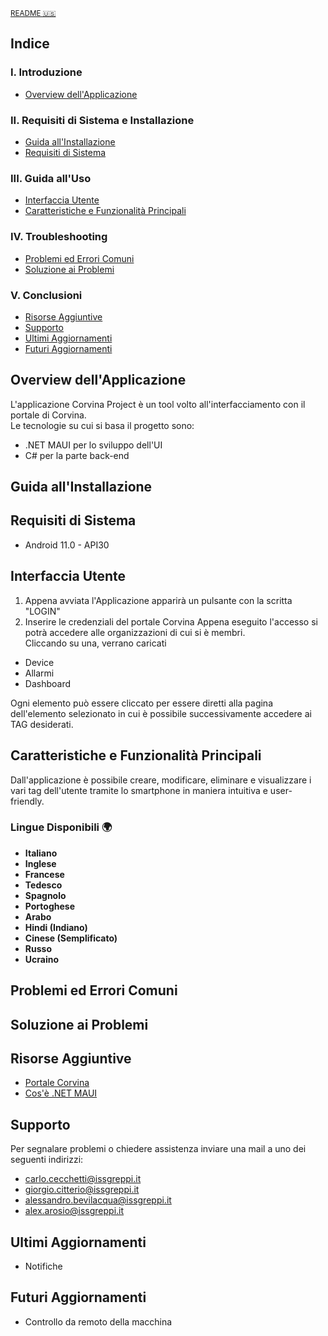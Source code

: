 <sub> [README 🇺🇸](README.md) </sub>

## Indice
### I. Introduzione 
-  <a  href="#ao"> Overview dell'Applicazione </a> 

### II. Requisiti di Sistema e Installazione
-  <a  href="#ii"> Guida all'Installazione </a>
-  <a  href="#sr"> Requisiti di Sistema </a>
  
### III. Guida all'Uso 
-  <a  href="#ui"> Interfaccia Utente </a>
-  <a  href="#kfaf"> Caratteristiche e Funzionalità Principali </a>

### IV. Troubleshooting 
-  <a  href="#cie"> Problemi ed Errori Comuni </a>
-  <a  href="#httt"> Soluzione ai Problemi </a>

### V. Conclusioni 
-  <a  href="#ar"> Risorse Aggiuntive </a>
-  <a  href="#s"> Supporto </a>
-  <a  href="#lu"> Ultimi Aggiornamenti </a>
-  <a  href="#fu"> Futuri Aggiornamenti </a>

## Overview dell'Applicazione <a name="ao"></a>
L'applicazione Corvina Project è un tool volto all'interfacciamento con il portale di Corvina.  
Le tecnologie su cui si basa il progetto sono:
* .NET MAUI per lo sviluppo dell'UI
* C# per la parte back-end

## Guida all'Installazione <a name="ii"></a>

## Requisiti di Sistema <a name="sr"></a>

* Android 11.0 - API30

## Interfaccia Utente <a name="ui"></a>
1. Appena avviata l'Applicazione apparirà un pulsante con la scritta "LOGIN"
2. Inserire le credenziali del portale Corvina 
Appena eseguito l'accesso si potrà accedere alle organizzazioni di cui si è membri.  
Cliccando su una, verrano caricati
- Device
- Allarmi
- Dashboard  

Ogni elemento può essere cliccato per essere diretti alla pagina dell'elemento selezionato in cui è possibile successivamente accedere ai TAG desiderati.

## Caratteristiche e Funzionalità Principali <a name="kfaf"></a>
Dall'applicazione è possibile creare, modificare, eliminare e visualizzare i vari tag dell'utente tramite lo smartphone in maniera intuitiva e user-friendly.
  
### Lingue Disponibili 🌍
* **Italiano**
* **Inglese**
* **Francese**
* **Tedesco**
* **Spagnolo**
* **Portoghese**
* **Arabo**
* **Hindi (Indiano)**
* **Cinese (Semplificato)**
* **Russo**
* **Ucraino**

## Problemi ed Errori Comuni <a name="cie"></a>

## Soluzione ai Problemi <a name="httt"></a>

## Risorse Aggiuntive <a name="ar"></a>
- [Portale Corvina](https://app.corvina.io/)
- [Cos'è .NET MAUI](https://learn.microsoft.com/en-us/dotnet/maui/what-is-maui)

## Supporto <a name="s"></a>
Per segnalare problemi o chiedere assistenza inviare una mail a uno dei seguenti indirizzi:
- carlo.cecchetti@issgreppi.it
- giorgio.citterio@issgreppi.it
- alessandro.bevilacqua@issgreppi.it
- alex.arosio@issgreppi.it

## Ultimi Aggiornamenti <a name="lu"></a>
- Notifiche

## Futuri Aggiornamenti <a name="fu"></a>
- Controllo da remoto della macchina